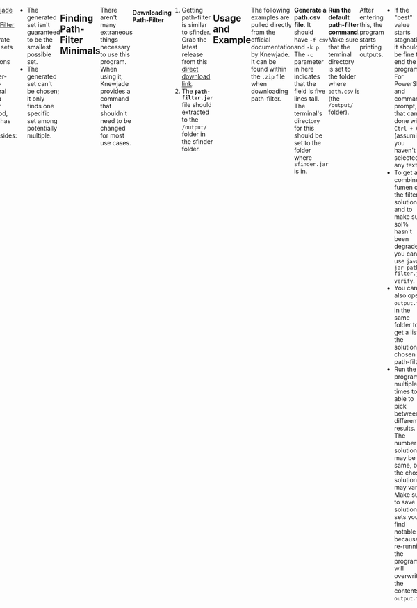 ```yaml
---
title: Path-Filter Minimals
tags:
- Guide
- Minimals
- Solution Finder
---
```

<meta name="description" content="Description, installation, and usage of a program to find a small covering set for a setup with Knewjade's Path-Filter." />
<style>
header{max-width: 700px; left: 50%; transform: translateX(-50%); padding: 0 2em;}
body{display: flex; justify-content: center;}
.singlePage{width: -webkit-fill-available; max-width: 700px;}
</style>

## Path-Filter Minimals
The output from this **may be bigger than the smallest possible set**, but the difference can be marginal (one or two solves) as a trade-off for being able to find small solution sets quickly for setups whose strict minimals can't be found within a reasonable timeframe.

[Knewjade](https://github.com/knewjade/) made [Path-Filter](https://github.com/knewjade/path-filter/) to generate small sets of solutions like sfinder-strict-minimal with a faster method, but it has some downsides:
- The generated set isn't guaranteed to be the smallest possible set.
- The generated set can't be chosen; it only finds one specific set among potentially multiple.
___
## Finding Path-Filter Minimals
There aren't many extraneous things necessary to use this program. When using it, Knewjade provides a command that shouldn't need to be changed for most use cases.
```{title="Default Path-Filter Command"}
java -jar path-filter.jar 5.0 1.0 3.0 300000
```

#### Downloading Path-Filter
1. Getting path-filter is similar to sfinder. Grab the latest release from this [direct download link](https://github.com/knewjade/path-filter/releases/download/v1.130/path-filter-1.130.zip).
2. The **`path-filter.jar`** file should extracted to the `/output/` folder in the sfinder folder.
___
## Usage and Example
The following examples are pulled directly from the official documentation by Knewjade. It can be found within the `.zip` file when downloading path-filter.

**Generate a path.csv file**. It should have `-f csv` and `-k p`. The `-c` parameter in here indicates that the field is five lines tall. The terminal's directory for this should be set to the folder where `sfinder.jar` is in.
```{title="Example Path Command"}
java -jar sfinder.jar path -t v115@zgB8EeE8EeE8FeF8CeC8JeAgH -p '*! -f csv -k p -c 5
```
**Run the default path-filter command**. Make sure that the terminal directory is set to the folder where `path.csv` is (the `/output/` folder).
```{title="Default Path-Filter Command"}
java -jar path-filter.jar 5.0 1.0 3.0 300000
```
After entering this, the program starts printing outputs.
- If the "best" value starts stagnating, it should be fine to end the program. For PowerShell and command prompt, that can be done with `Ctrl + C` (assuming you haven't selected any text).
- To get a combined fumen of the filtered solutions and to make sure sol% hasn't been degraded, you can use `java -jar path-filter.jar verify`.
- You can also open `output.txt` in the same folder to get a list of the solutions chosen by path-filter.
- Run the program multiple times to be able to pick between different results. The number of solutions may be the same, but the chosen solutions may vary. Make sure to save solution sets you find notable because re-running the program will overwrite the contents of `output.txt`.

This is the final output I chose. It has 27 solutions.
<br>
<div style="text-align: center">
<fumen src="v115@zgB8Q4ywwhE8R4RpwhE8g0Q4RpwhE8i0ilF8wwglwh?C8JeAgH" size=10 clipboard="false">
<fumen src="v115@zgB8Q4zhE8R4ywE8ilBtE8glQ4g0wwBtF8i0C8JeAg?H" size=10 clipboard="false">
<fumen src="v115@zgB8Rpi0E8RpBtg0E8ilBtE8glywR4F8wwR4C8JeAg?H" size=10 clipboard="false">
<fumen src="v115@zgB8RpywE8RpglwwAtE8ilBtE8i0AtR4F8g0R4C8Je?AgH" size=10 clipboard="false">
<fumen src="v115@zgB8RpywE8ilBtE8glzhE8Rpg0wwBtF8i0C8JeAgH" size=10 clipboard="false">
<fumen src="v115@zgB8g0ywAtE8i0BtE8RpwwAtglE8RpzhF8ilC8JeAg?H" size=10 clipboard="false">
<fumen src="v115@zgB8g0zhE8i0RpE8ilRpE8glywR4F8wwR4C8JeAgH" size=10 clipboard="false">
<fumen src="v115@zgB8glQ4g0BtE8glR4RpE8hlQ4RpE8zhBtF8i0C8Je?AgH" size=10 clipboard="false">
<fumen src="v115@zgB8h0AtRpE8g0BtRpE8g0AtilE8zhR4F8glR4C8Je?AgH" size=10 clipboard="false">
<fumen src="v115@zgB8h0ywE8g0RpwwglE8g0RpBtE8zhBtF8ilC8JeAg?H" size=10 clipboard="false">
<fumen src="v115@zgB8h0ywE8hlwhRpE8g0glwhRpE8g0glwhwwR4F8wh?R4C8JeAgH" size=10 clipboard="false">
<fumen src="v115@zgB8i0R4E8zhglE8RpR4glE8RpBthlF8g0BtC8JeAg?H" size=10 clipboard="false">
<fumen src="v115@zgB8i0hlE8zhglE8Rpg0AtglE8RpBtR4F8AtR4C8Je?AgH" size=10 clipboard="false">
<fumen src="v115@zgB8ilR4E8glzhE8RpR4wwE8Rpg0ywF8i0C8JeAgH" size=10 clipboard="false">
<fumen src="v115@zgB8ilRpE8glAtg0RpE8Bti0E8AtywR4F8wwR4C8Je?AgH" size=10 clipboard="false">
<fumen src="v115@zgB8whBtRpE8whglg0RpE8whgli0E8whhlywF8Btww?C8JeAgH" size=10 clipboard="false">
<fumen src="v115@zgB8whQ4BtwwE8whR4xwE8whRpg0wwE8whRpi0F8Q4?BtC8JeAgH" size=10 clipboard="false">
<fumen src="v115@zgB8whQ4ywE8whR4wwglE8whg0Q4BtE8whi0BtF8il?C8JeAgH" size=10 clipboard="false">
<fumen src="v115@zgB8whg0ilE8whi0AtE8whRpBtE8whRpAtR4F8glR4?C8JeAgH" size=10 clipboard="false">
<fumen src="v115@zgB8whh0R4E8whg0R4glE8whg0BtglE8whywhlF8ww?BtC8JeAgH" size=10 clipboard="false">
<fumen src="v115@zgB8whh0hlE8whg0RpglE8whg0RpglE8whBtywF8Bt?wwC8JeAgH" size=10 clipboard="false">
<fumen src="v115@zgB8whh0hlE8whg0RpglE8whg0RpglE8whywR4F8ww?R4C8JeAgH" size=10 clipboard="false">
<fumen src="v115@zgB8whilwwE8whRpxwE8whRpAtwwE8whglBtR4F8At?R4C8JeAgH" size=10 clipboard="false">
<fumen src="v115@zgB8ywRpE8ilRpE8glwwg0BtE8zhBtF8i0C8JeAgH" size=10 clipboard="false">
<fumen src="v115@zgB8zhglE8h0ilE8g0RpR4E8g0RpywF8R4wwC8JeAg?H" size=10 clipboard="false">
<fumen src="v115@zgB8zhglE8h0ywE8g0RpBtE8g0RpwwBtF8ilC8JeAg?H" size=10 clipboard="false">
<fumen src="v115@zgB8zhglE8i0R4E8Rpg0BtE8RpR4BtF8ilC8JeAgH" size=10 clipboard="false">
</div>
<hr>
<div class="credits">
	<div class="stat">
		<h4>Credits</h4>
		<ul>
			<li><strong>Writer</strong>: Hsterts</li>
			<li><strong>Consultation</strong>: Marfung37, smdbs, torchlight</li>
		</ul>
		<h4>References</h4>
		<ul>
			<li>
                <strong>Save Minimals</strong>: <a href="https://github.com/marfung27/">Marfung37</a><br>
                <ul><li><a href="https://github.com/marfung37/PC-Saves-Get/">PC-Saves-Get</a></li></ul>
            </li>
		</ul>
	</div>
</div>